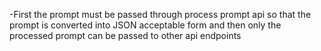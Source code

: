 -First the prompt must be passed through process prompt api so that the prompt is converted into JSON acceptable form and then only the processed prompt can be passed to other api endpoints
